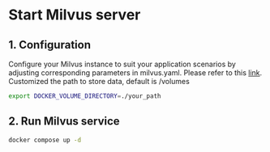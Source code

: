 # Start Milvus server

## 1. Configuration
Configure your Milvus instance to suit your application scenarios by adjusting corresponding parameters in milvus.yaml. Please refer to this [link](https://milvus.io/docs/configure-docker.md#Modify-the-configuration-file).
Customized the path to store data, default is /volumes
```bash
export DOCKER_VOLUME_DIRECTORY=./your_path
```

## 2. Run Milvus service
```bash
docker compose up -d
```
